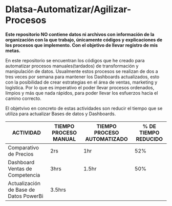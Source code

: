 # Dlatsa-Automatizar/Agilizar-Procesos
**Este repositorio NO contiene datos ni archivos con información de la organización con la que trabajo, únicamente códigos y explicaciones de los procesos que implemento. Con el objetivo de llevar registro de mis metas.**

En este repositorio se encuentran los códigos que he creado para automatizar procesos manuales(tardados) de transformación y manipulación de datos.
Usualmente estos procesos se realizan de dos a tres veces por semana para mantener los Dashboards actualizados, esto con la posibilidad de crear estrategias en el área de ventas, marketing y logística. Por lo que es imperativo el poder llevar procesos ordenados, limpios y más que nada rápidos, para poder llevar los esfuerzos hacia el camino correcto.

El objetvivo en concreto de estas actividades son reducir el tiempo que se utiliza para actualizar Bases de datos y Dashboards.

| ACTIVIDAD       |TIEMPO PROCESO MANUAL|TIEMPO PROCESO AUTOMATIZADO|% DE TIEMPO REDUCIDO|
|-----------------|----------------|-----------------|----------------|
|Comparativo de Precios|2rs|1hr|52%|
|Dashboard Ventas de Competencia|3hrs|1.5hr|50%|
|Actualización de Base de Datos PowerBi|3.5hrs|||
